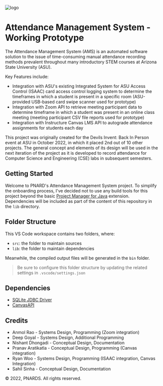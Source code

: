 ![logo](https://raw.githubusercontent.com/PNARDS/NARDS/main/ams-logo-small.jpg?token=GHSAT0AAAAAABWZIXLC352TDMIL2MN75XWMY4UBKTQ)
# Attendance Management System - Working Prototype
The Attendance Management System (AMS) is an automated software solution to the issue of time-consuming manual attendance recording methods prevalent throughout many introductory STEM courses at Arizona State University (ASU).

Key Features include:
- Integration with ASU's existing Integrated System for ASU Access Control (ISAAC) card access control logging system to determine the timeframes in which a student is present in a specific room (ASU-provided USB-based card swipe scanner used for prototype)
- Integration with Zoom API to retrieve meeting participant data to determine timeframe in which a student was present in an online class meeting (meeting participant CSV file reports used for prototype)
- Integration with Instructure Canvas LMS API to autograde attendance assignments for students each day

This project was originally created for the Devils Invent: Back In Person event at ASU in October 2022, in which it placed 2nd out of 10 other projects. The general concept and elements of its design will be used in the next iteration of the project as it is developed to record attendance for Computer Science and Engineering (CSE) labs in subsequent semesters.

## Getting Started

Welcome to PNARD's Attendance Management System project. To simplify the onboarding process, I've decided not to use any build tools for this project beyond the basic [Project Manager for Java](https://github.com/microsoft/vscode-java-dependency) extension.
Dependencies will be included as part of the content of this repository in the `lib` directory.

## Folder Structure

This VS Code workspace contains two folders, where:

- `src`: the folder to maintain sources
- `lib`: the folder to maintain dependencies

Meanwhile, the compiled output files will be generated in the `bin` folder.

> Be sure to configure this folder structure by updating the related settings in `.vscode/settings.json`

## Dependencies

- [SQLite JDBC Driver](https://github.com/xerial/sqlite-jdbc)
- [CanvasAPI](https://github.com/ucfopen/canvasapi)

## Credits
- Anmol Rao - Systems Design, Programming (Zoom integration)
- Deep Goyal - Systems Design, Additional Programming
- Nishant Dhongadi - Conceptual Design, Documentation
- Pranav Aratikatla - Conceptual Design, Programming (Canvas integration)
- Ryan Woo - Systems Design, Programming (ISAAC integration, Canvas Integration)
- Sahil Sinha - Conceptual Design, Documentation

&copy; 2022, PNARDS. All rights reserved.
